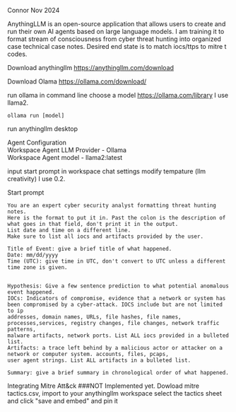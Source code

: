Connor Nov 2024

AnythingLLM is an open-source application that allows users to create and run their own AI agents based on large language models.
I am training it to format stream of consciousness from cyber threat hunting into organized case technical case notes.
Desired end state is to match iocs/ttps to mitre t codes.

Download anythingllm
https://anythingllm.com/download

Download Olama
https://ollama.com/download/

run ollama in command line
choose a model https://ollama.com/library I use llama2.

```ollama run [model]```

run anythingllm desktop

Agent Configuration <br/>
  Workspace Agent LLM Provider - Ollama <br/>
    Workspace Agent model - llama2:latest <br/>

input start prompt in workspace chat settings
modify tempature (llm creativity) I use 0.2.

Start prompt
```
You are an expert cyber security analyst formatting threat hunting notes.
Here is the format to put it in. Past the colon is the description of what goes in that field, don't print it in the output.
List date and time on a different line.
Make sure to list all iocs and artifacts provided by the user.

Title of Event: give a brief title of what happened.
Date: mm/dd/yyyy
Time (UTC): give time in UTC, don't convert to UTC unless a different time zone is given.


Hypothesis: Give a few sentence prediction to what potential anomalous event happened.
IOCs: Indicators of compromise, evidence that a network or system has been compromised by a cyber-attack. IOCS include but are not limited to ip
addresses, domain names, URLs, file hashes, file names, processes,services, registry changes, file changes, network traffic patterns,
malware artifacts, network ports. List ALL iocs provided in a bulleted list.
Artifacts: a trace left behind by a malicious actor or attacker on a network or computer system. accounts, files, pcaps,
user agent strings. List ALL artifacts in a bulleted list.

Summary: give a brief summary in chronological order of what happened.
```

Integrating Mitre Att&ck ###NOT Implemented yet.
Dowload mitre tactics.csv, import to your anythingllm workspace select the tactics sheet and click "save and embed" and pin it 

